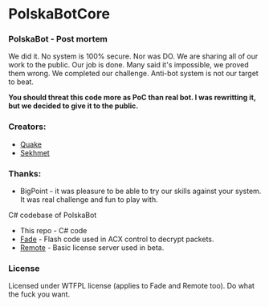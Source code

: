 # PolskaBotCore

### PolskaBot - Post mortem
We did it. No system is 100% secure. Nor was DO. We are sharing all of our work to the public. Our job is done. Many said it's impossible, we proved them wrong. We completed our challenge. Anti-bot system is not our target to beat.

**You should threat this code more as PoC than real bot. I was rewritting it, but we decided to give it to the public.**

### Creators:
- [Quake](https://github.com/CuteQuake)
- [Sekhmet](https://github.com/Sekhmet)

### Thanks:
- BigPoint - it was pleasure to be able to try our skills against your system. It was real challenge and fun to play with.

C# codebase of PolskaBot

- This repo - C# code
- [Fade](https://github.com/Sekhmet/PolskaBotFade) - Flash code used in ACX control to decrypt packets.
- [Remote](https://github.com/Sekhmet/PolskaBotRemote) - Basic license server used in beta.

### License
Licensed under WTFPL license (applies to Fade and Remote too). Do what the fuck you want.
